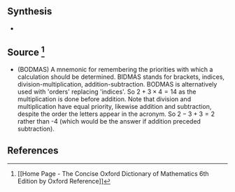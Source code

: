 ## Synthesis
- 
## Source [^1]
- (BODMAS) A mnemonic for remembering the priorities with which a calculation should be determined. BIDMAS stands for brackets, indices, division-multiplication, addition-subtraction. BODMAS is alternatively used with 'orders' replacing 'indices'. So $2+3 \times 4=14$ as the multiplication is done before addition. Note that division and multiplication have equal priority, likewise addition and subtraction, despite the order the letters appear in the acronym. So $2-3+3=2$ rather than -4 (which would be the answer if addition preceded subtraction).
## References

[^1]: [[Home Page - The Concise Oxford Dictionary of Mathematics 6th Edition by Oxford Reference]]